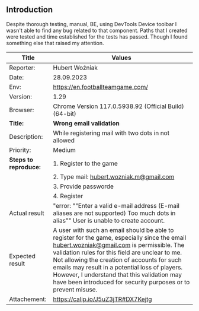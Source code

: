 ## Introduction
Despite thorough testing, manual, BE, using DevTools Device toolbar I wasn't able to find any bug related to that component. Paths that I created were tested and time established for the tests has passed. 
Though I found something else that raised my attention. 

|Title       | Values                  |
|------------|-------------------------|
|Reporter:  	    |Hubert Woźniak
|Date:	            |28.09.2023
|Env: 	            |https://en.footballteamgame.com/
|Version:           |	1.29
|Browser:          | 	Chrome Version 117.0.5938.92 (Official Build) (64-bit)
|**Title:**	            |**Wrong email validation**	
|Description:	        | While registering mail with two dots in not allowed 
|Priority:	            |Medium
|**Steps to reproduce:**	|1. Register to the game 
| |2. Type mail: hubert.wozniak.m@gmail.com
| |3. Provide passworde
| |4. Register
 Actual result	 | "error: ""Enter a valid e-mail address (E-mail aliases are not supported) Too much dots in alias""   User is unable to create account. |
|Expected result	|A user with such an email should be able to register for the game, especially since the email hubert.wozniak@gmail.com is permissible. The validation rules for this field are unclear to me. Not allowing the creation of accounts for such emails may result in a potential loss of players. However, I understand that this validation may have been introduced for security purposes or to prevent misuse.
Attachement:|	https://calip.io/J5uZ3jTR#DX7Kejtg

